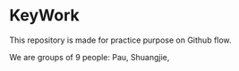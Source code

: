 # KeyWork
This repository is made for practice purpose on Github flow.

We are groups of 9 people: Pau, Shuangjie, 
